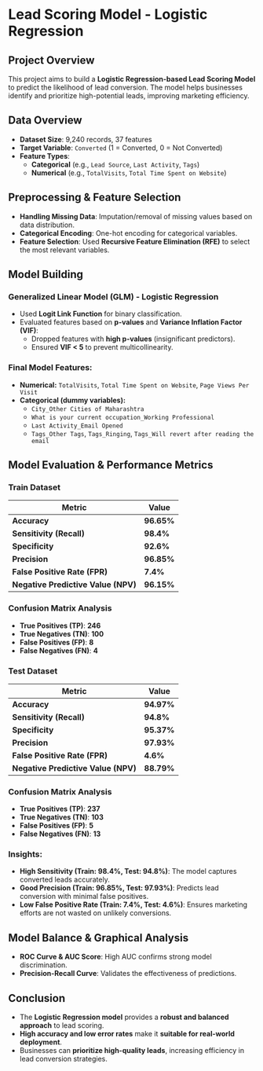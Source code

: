 # **Lead Scoring Model - Logistic Regression**  

## **Project Overview**  
This project aims to build a **Logistic Regression-based Lead Scoring Model** to predict the likelihood of lead conversion. The model helps businesses identify and prioritize high-potential leads, improving marketing efficiency.  

## **Data Overview**  
- **Dataset Size**: 9,240 records, 37 features  
- **Target Variable**: `Converted` (1 = Converted, 0 = Not Converted)  
- **Feature Types**:  
  - **Categorical** (e.g., `Lead Source`, `Last Activity`, `Tags`)  
  - **Numerical** (e.g., `TotalVisits`, `Total Time Spent on Website`)  

## **Preprocessing & Feature Selection**  
- **Handling Missing Data**: Imputation/removal of missing values based on data distribution.  
- **Categorical Encoding**: One-hot encoding for categorical variables.  
- **Feature Selection**: Used **Recursive Feature Elimination (RFE)** to select the most relevant variables.  

## **Model Building**  
### **Generalized Linear Model (GLM) - Logistic Regression**  
- Used **Logit Link Function** for binary classification.  
- Evaluated features based on **p-values** and **Variance Inflation Factor (VIF)**:  
  - Dropped features with **high p-values** (insignificant predictors).  
  - Ensured **VIF < 5** to prevent multicollinearity.  

### **Final Model Features:**  
- **Numerical:** `TotalVisits`, `Total Time Spent on Website`, `Page Views Per Visit`  
- **Categorical (dummy variables):**  
  - `City_Other Cities of Maharashtra`  
  - `What is your current occupation_Working Professional`  
  - `Last Activity_Email Opened`  
  - `Tags_Other Tags`, `Tags_Ringing`, `Tags_Will revert after reading the email`  

## **Model Evaluation & Performance Metrics**  
### **Train Dataset**  
| **Metric**  | **Value** |
|-------------|----------|
| **Accuracy** | **96.65%** |
| **Sensitivity (Recall)** | **98.4%** |
| **Specificity** | **92.6%** |
| **Precision** | **96.85%** |
| **False Positive Rate (FPR)** | **7.4%** |
| **Negative Predictive Value (NPV)** | **96.15%** |

### **Confusion Matrix Analysis**  
- **True Positives (TP)**: **246**  
- **True Negatives (TN)**: **100**  
- **False Positives (FP)**: **8**  
- **False Negatives (FN)**: **4**  

### **Test Dataset**  
| **Metric**  | **Value** |
|-------------|----------|
| **Accuracy** | **94.97%** |
| **Sensitivity (Recall)** | **94.8%** |
| **Specificity** | **95.37%** |
| **Precision** | **97.93%** |
| **False Positive Rate (FPR)** | **4.6%** |
| **Negative Predictive Value (NPV)** | **88.79%** |

### **Confusion Matrix Analysis**  
- **True Positives (TP)**: **237**  
- **True Negatives (TN)**: **103**  
- **False Positives (FP)**: **5**  
- **False Negatives (FN)**: **13**  

### **Insights:**  
- **High Sensitivity (Train: 98.4%, Test: 94.8%)**: The model captures converted leads accurately.  
- **Good Precision (Train: 96.85%, Test: 97.93%)**: Predicts lead conversion with minimal false positives.  
- **Low False Positive Rate (Train: 7.4%, Test: 4.6%)**: Ensures marketing efforts are not wasted on unlikely conversions.  

## **Model Balance & Graphical Analysis**  
- **ROC Curve & AUC Score**: High AUC confirms strong model discrimination.  
- **Precision-Recall Curve**: Validates the effectiveness of predictions.  

## **Conclusion**  
- The **Logistic Regression model** provides a **robust and balanced approach** to lead scoring.  
- **High accuracy and low error rates** make it **suitable for real-world deployment**.  
- Businesses can **prioritize high-quality leads**, increasing efficiency in lead conversion strategies.  

